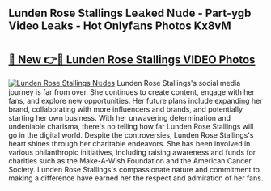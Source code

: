 ## Lunden Rose Stallings Le𝚊ked N𝚞de - Part-ygb Video Le𝚊ks - Hot Onlyf𝚊ns Photos Kx8vM

# <h2><a href="http://ac10280.deff.icu/?id=Lunden+Rose+Stallings">🔗 New 👉🔴 Lunden Rose Stallings VIDEO Photos</a></h2>

[![Lunden Rose Stallings N𝚞des](https://i.imgur.com/rIISA9y.gif)](http://ac10280.deff.icu/?id=Lunden+Rose+Stallings)
Lunden Rose Stallings's social media journey is far from over. She continues to create content, engage with her fans, and explore new opportunities. Her future plans include expanding her brand, collaborating with more influencers and brands, and potentially starting her own business. With her unwavering determination and undeniable charisma, there's no telling how far Lunden Rose Stallings will go in the digital world. Despite the controversies, Lunden Rose Stallings's heart shines through her charitable endeavors. She has been involved in various philanthropic initiatives, including raising awareness and funds for charities such as the Make-A-Wish Foundation and the American Cancer Society. Lunden Rose Stallings's compassionate nature and commitment to making a difference have earned her the respect and admiration of her fans.

